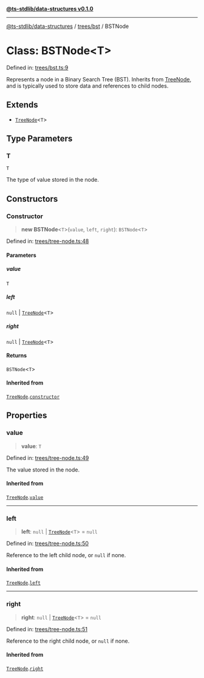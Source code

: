 [**@ts-stdlib/data-structures v0.1.0**](../../../README.md)

***

[@ts-stdlib/data-structures](../../../README.md) / [trees/bst](../README.md) / BSTNode

# Class: BSTNode\<T\>

Defined in: [trees/bst.ts:9](https://github.com/gabaudette/ts-stdlib/blob/5164f234b9a04fc1f1f671b028e4805f98b56ab3/packages/data-structures/src/trees/bst.ts#L9)

Represents a node in a Binary Search Tree (BST).
Inherits from [TreeNode](../../tree-node/classes/TreeNode.md), and is typically used to store data and references to child nodes.

## Extends

- [`TreeNode`](../../tree-node/classes/TreeNode.md)\<`T`\>

## Type Parameters

### T

`T`

The type of value stored in the node.

## Constructors

### Constructor

> **new BSTNode**\<`T`\>(`value`, `left`, `right`): `BSTNode`\<`T`\>

Defined in: [trees/tree-node.ts:48](https://github.com/gabaudette/ts-stdlib/blob/5164f234b9a04fc1f1f671b028e4805f98b56ab3/packages/data-structures/src/trees/tree-node.ts#L48)

#### Parameters

##### value

`T`

##### left

`null` | [`TreeNode`](../../tree-node/classes/TreeNode.md)\<`T`\>

##### right

`null` | [`TreeNode`](../../tree-node/classes/TreeNode.md)\<`T`\>

#### Returns

`BSTNode`\<`T`\>

#### Inherited from

[`TreeNode`](../../tree-node/classes/TreeNode.md).[`constructor`](../../tree-node/classes/TreeNode.md#constructor)

## Properties

### value

> **value**: `T`

Defined in: [trees/tree-node.ts:49](https://github.com/gabaudette/ts-stdlib/blob/5164f234b9a04fc1f1f671b028e4805f98b56ab3/packages/data-structures/src/trees/tree-node.ts#L49)

The value stored in the node.

#### Inherited from

[`TreeNode`](../../tree-node/classes/TreeNode.md).[`value`](../../tree-node/classes/TreeNode.md#value)

***

### left

> **left**: `null` \| [`TreeNode`](../../tree-node/classes/TreeNode.md)\<`T`\> = `null`

Defined in: [trees/tree-node.ts:50](https://github.com/gabaudette/ts-stdlib/blob/5164f234b9a04fc1f1f671b028e4805f98b56ab3/packages/data-structures/src/trees/tree-node.ts#L50)

Reference to the left child node, or `null` if none.

#### Inherited from

[`TreeNode`](../../tree-node/classes/TreeNode.md).[`left`](../../tree-node/classes/TreeNode.md#left)

***

### right

> **right**: `null` \| [`TreeNode`](../../tree-node/classes/TreeNode.md)\<`T`\> = `null`

Defined in: [trees/tree-node.ts:51](https://github.com/gabaudette/ts-stdlib/blob/5164f234b9a04fc1f1f671b028e4805f98b56ab3/packages/data-structures/src/trees/tree-node.ts#L51)

Reference to the right child node, or `null` if none.

#### Inherited from

[`TreeNode`](../../tree-node/classes/TreeNode.md).[`right`](../../tree-node/classes/TreeNode.md#right)

